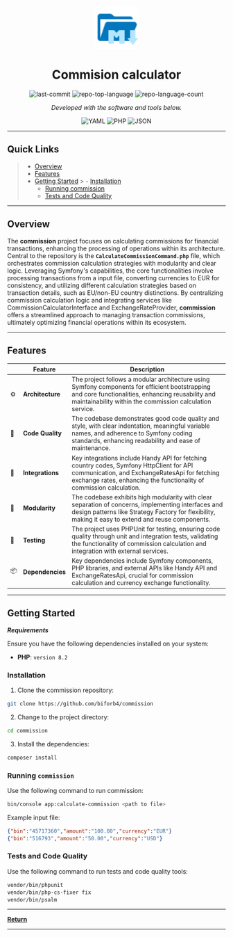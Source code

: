 <p align="center">
  <img src="https://raw.githubusercontent.com/PKief/vscode-material-icon-theme/ec559a9f6bfd399b82bb44393651661b08aaf7ba/icons/folder-markdown-open.svg" width="100" />
</p>
<p align="center">
    <h1 align="center">Commision calculator</h1>
</p>
<p align="center">
	<img src="https://img.shields.io/github/last-commit/biforb4/commission?style=flat&logo=git&logoColor=white&color=0080ff" alt="last-commit">
	<img src="https://img.shields.io/github/languages/top/biforb4/commission?style=flat&color=0080ff" alt="repo-top-language">
	<img src="https://img.shields.io/github/languages/count/biforb4/commission?style=flat&color=0080ff" alt="repo-language-count">
<p>
<p align="center">
		<em>Developed with the software and tools below.</em>
</p>
<p align="center">
	<img src="https://img.shields.io/badge/YAML-CB171E.svg?style=flat&logo=YAML&logoColor=white" alt="YAML">
	<img src="https://img.shields.io/badge/PHP-777BB4.svg?style=flat&logo=PHP&logoColor=white" alt="PHP">
	<img src="https://img.shields.io/badge/JSON-000000.svg?style=flat&logo=JSON&logoColor=white" alt="JSON">
</p>
<hr>

##  Quick Links

> - [ Overview](#-overview)
> - [ Features](#-features)
> - [ Getting Started](#-getting-started)
    >   - [ Installation](#-installation)
>   - [Running commission](#-running-commission)
>   - [ Tests and Code Quality](#-tests-and-code-quality)
---

##  Overview

The **commission** project focuses on calculating commissions for financial transactions, enhancing the processing of operations within its architecture. Central to the repository is the **`CalculateCommissionCommand.php`** file, which orchestrates commission calculation strategies with modularity and clear logic. Leveraging Symfony's capabilities, the core functionalities involve processing transactions from a input file, converting currencies to EUR for consistency, and utilizing different calculation strategies based on transaction details, such as EU/non-EU country distinctions. By centralizing commission calculation logic and integrating services like CommissionCalculatorInterface and ExchangeRateProvider, **commission** offers a streamlined approach to managing transaction commissions, ultimately optimizing financial operations within its ecosystem.

---

##  Features

|    |   Feature         | Description |
|----|-------------------|---------------------------------------------------------------|
| ⚙️  | **Architecture**  | The project follows a modular architecture using Symfony components for efficient bootstrapping and core functionalities, enhancing reusability and maintainability within the commission calculation service. |
| 🔩 | **Code Quality**  | The codebase demonstrates good code quality and style, with clear indentation, meaningful variable names, and adherence to Symfony coding standards, enhancing readability and ease of maintenance. |
| 🔌 | **Integrations**  | Key integrations include Handy API for fetching country codes, Symfony HttpClient for API communication, and ExchangeRatesApi for fetching exchange rates, enhancing the functionality of commission calculation. |
| 🧩 | **Modularity**    | The codebase exhibits high modularity with clear separation of concerns, implementing interfaces and design patterns like Strategy Factory for flexibility, making it easy to extend and reuse components. |
| 🧪 | **Testing**       | The project uses PHPUnit for testing, ensuring code quality through unit and integration tests, validating the functionality of commission calculation and integration with external services. |
| 📦 | **Dependencies**  | Key dependencies include Symfony components, PHP libraries, and external APIs like Handy API and ExchangeRatesApi, crucial for commission calculation and currency exchange functionality. |


---

##  Getting Started

***Requirements***

Ensure you have the following dependencies installed on your system:

* **PHP**: `version 8.2`

###  Installation

1. Clone the commission repository:

```sh
git clone https://github.com/biforb4/commission
```

2. Change to the project directory:

```sh
cd commission
```

3. Install the dependencies:

```sh
composer install
```

###  Running `commission`

Use the following command to run commission:

```sh
bin/console app:calculate-commission <path to file>
```

Example input file:
```json
{"bin":"45717360","amount":"100.00","currency":"EUR"}
{"bin":"516793","amount":"50.00","currency":"USD"}
```
###  Tests and Code Quality

Use the following command to run tests and code quality tools:

```sh
vendor/bin/phpunit
vendor/bin/php-cs-fixer fix
vendor/bin/psalm
```

---

[**Return**](#-quick-links)

---
